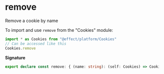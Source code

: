 # remove

Remove a cookie by name

To import and use `remove` from the "Cookies" module:

```ts
import * as Cookies from "@effect/platform/Cookies"
// Can be accessed like this
Cookies.remove
```

**Signature**

```ts
export declare const remove: { (name: string): (self: Cookies) => Cookies; (self: Cookies, name: string): Cookies }
```
